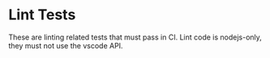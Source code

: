 # Lint Tests

These are linting related tests that must pass in CI. Lint code is nodejs-only, they
must not use the vscode API.
